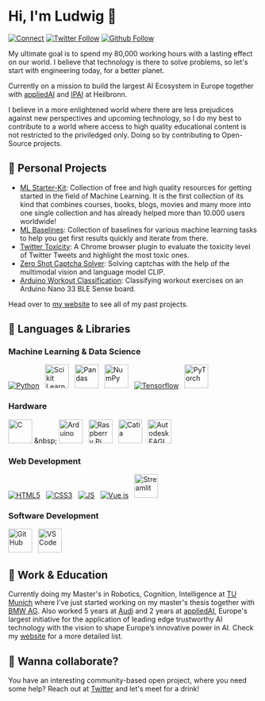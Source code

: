# Hi, I'm Ludwig 👋
[![Connect](https://img.shields.io/badge/Connect-0077B5?style=for-the-badge&logo=linkedin&logoColor=white)](https://www.linkedin.com/in/ludwigstumpp/)
[![Twitter Follow](https://img.shields.io/twitter/follow/ludwig_stumpp?color=%231DA1F2&label=Follow&logo=twitter&logoColor=%231DA1F2&style=for-the-badge)](https://twitter.com/ludwig_stumpp)
[![Github Follow](https://img.shields.io/github/followers/LudwigStumpp?color=%23171515&label=Follow&logo=github&logoColor=%23171515&style=for-the-badge)](https://github.com/LudwigStumpp)

My ultimate goal is to spend my 80,000 working hours with a lasting effect on our world. I believe that technology is there to solve problems, so let's start with engineering today, for a better planet.

Currently on a mission to build the largest AI Ecosystem in Europe together with [appliedAI](https://www.appliedai.de/) and [IPAI](https://ip.ai/en/) at Heilbronn. 

I believe in a more enlightened world where there are less prejudices against new perspectives and upcoming technology, so I do my best to contribute to a world where access to high quality educational content is not restricted to the priviledged only. Doing so by contributing to Open-Source projects.

## 🚀 Personal Projects
- [ML Starter-Kit](https://mlstarterkit.com): Collection of free and high quality resources for getting started in the field of Machine Learning. It is the first collection of its kind that combines courses, books, blogs, movies and many more into one single collection and has already helped more than 10.000 users worldwide!
- [ML Baselines](https://ludwigstumpp.com/ml-baselines): Collection of baselines for various machine learning tasks to help you get first results quickly and iterate from there.
- [Twitter Toxicity](https://github.com/LudwigStumpp/twitter-toxicity): A Chrome browser plugin to evaluate the toxicity level of Twitter Tweets and highlight the most toxic ones.
- [Zero Shot Captcha Solver](https://github.com/LudwigStumpp/zero-shot-captcha-solver): Solving captchas with the help of the multimodal vision and language model CLIP.
- [Arduino Workout Classification](https://github.com/LudwigStumpp/arduino-workout-classification): Classifying workout exercises on an Arduino Nano 33 BLE Sense board.

Head over to [my website](http://ludwigstumpp.com) to see all of my past projects.

## 🌈 Languages & Libraries

### Machine Learning & Data Science
[<img alt="Python" src="https://img.icons8.com/color/48/000000/python.png"/>](https://www.python.org/) &nbsp;
[<img alt="Scikit Learn" src="https://upload.wikimedia.org/wikipedia/commons/thumb/0/05/Scikit_learn_logo_small.svg/260px-Scikit_learn_logo_small.svg.png" height="48"/>](https://scikit-learn.org/) &nbsp;
[<img alt="Pandas" src="https://i.redd.it/c6h7rok9c2v31.jpg" height="48"/>](https://pandas.pydata.org/) &nbsp;
[<img alt="NumPy" src="https://user-images.githubusercontent.com/50221806/86498201-a8bd8680-bd39-11ea-9d08-66b610a8dc01.png" height="48"/>](https://numpy.org/) &nbsp;
[<img alt="Tensorflow" src="https://img.icons8.com/color/48/000000/tensorflow.png"/>](https://www.tensorflow.org/) &nbsp;
[<img alt="PyTorch" src="https://user-images.githubusercontent.com/42147848/178567459-cb1bfe41-dee5-455b-af94-ce4d4f036295.png" height="48"/>](https://pytorch.org/)

### Hardware
[<img alt="C" src="https://upload.wikimedia.org/wikipedia/commons/thumb/1/18/C_Programming_Language.svg/217px-C_Programming_Language.svg.png" height="48"/>](https://en.wikipedia.org/wiki/C_(programming_language)) &nbsp;
[<img alt="Arduino" src="https://img.icons8.com/fluency/344/arduino.png" height="48"/>](https://www.arduino.cc/) &nbsp;
[<img alt="Raspberry Pi" src="https://img.icons8.com/color/48/000000/raspberry.png" height="48"/>](https://www.raspberrypi.org/) &nbsp;
[<img alt="Catia" src="https://www.atfiformation.fr/wp-content/uploads/2018/03/catiaV5.png" height="48"/>](https://www.3ds.com/products-services/catia/) &nbsp;
[<img alt="Autodesk EAGLE" src="https://yt3.ggpht.com/ytc/AKedOLRs6t9k8adI1DVVHWAI9vMY2DW8PvseQHIU51GoRg=s900-c-k-c0x00ffffff-no-rj" height="48"/>](https://www.autodesk.com/products/eagle/overview)

### Web Development
[<img alt="HTML5" src="https://img.icons8.com/color/48/000000/html-5.png"/>](https://developer.mozilla.org/en-US/docs/Glossary/HTML5) &nbsp;
[<img alt="CSS3" src="https://img.icons8.com/color/48/000000/css3.png"/>](https://developer.mozilla.org/en-US/docs/Web/CSS) &nbsp;
[<img alt="JS" src="https://img.icons8.com/color/48/000000/javascript.png"/>](https://developer.mozilla.org/en-US/docs/Web/JavaScript) &nbsp;
[<img alt="Vue.js" src="https://img.icons8.com/color/48/000000/vue-js.png"/>](https://vuejs.org/) &nbsp;
[<img alt="Streamlit" src="https://streamlit.io/images/brand/streamlit-mark-color.svg" height="48"/>](https://streamlit.io/)

### Software Development
[<img alt="GitHub" src="https://github.githubassets.com/images/modules/logos_page/GitHub-Mark.png" height="48"/>](https://github.com/about) &nbsp;
[<img alt="VSCode" src="https://upload.wikimedia.org/wikipedia/commons/thumb/9/9a/Visual_Studio_Code_1.35_icon.svg/240px-Visual_Studio_Code_1.35_icon.svg.png" height="48"/>](https://code.visualstudio.com/)

## 💼 Work & Education
Currently doing my Master's in Robotics, Cognition, Intelligence at [TU Munich](https://www.tum.de/en/) where I've just started working on my master's thesis together with [BMW AG](https://www.bmw.de/de/home.html). Also worked 5 years at [Audi](https://www.audi.com) and 2 years at [appliedAI](https://www.appliedai.de/), Europe's largest initiative for the application of leading edge trustworthy AI technology with the vision to shape Europe’s innovative power in AI. Check my [website](https://ludwigstumpp.com/work) for a more detailed list.

## 🤙 Wanna collaborate?
You have an interesting community-based open project, where you need some help? Reach out at [Twitter](https://twitter.com/ludwig_stumpp) and let's meet for a drink!
